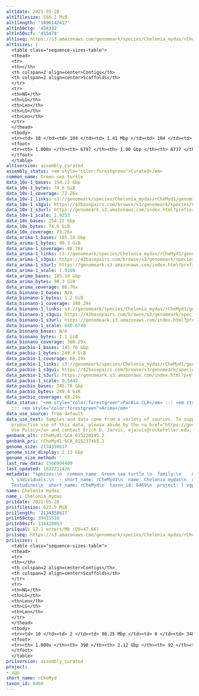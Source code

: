```yaml
---
alt1date: 2021-05-28
alt1filesize: 556.1 MiB
alt1length: '1896142417'
alt1n50ctg: '454332'
alt1n50scf: '455478'
alt1seq: https://s3.amazonaws.com/genomeark/species/Chelonia_mydas/rCheMyd1/assembly_curated/rCheMyd1.alt.cur.20210528.fasta.gz
alt1sizes: |
  <table class="sequence-sizes-table">
  <thead>
  <tr>
  <th></th>
  <th colspan=2 align=center>Contigs</th>
  <th colspan=2 align=center>Scaffolds</th>
  </tr>
  <tr>
  <th>NG</th>
  <th>LG</th>
  <th>Len</th>
  <th>LG</th>
  <th>Len</th>
  </tr>
  </thead>
  <tbody>
  <tr><td> 10 </td><td> 104 </td><td> 1.41 Mbp </td><td> 104 </td><td> 1.41 Mbp </td></tr><tr><td> 20 </td><td> 265 </td><td> 1.00 Mbp </td><td> 265 </td><td> 1.00 Mbp </td></tr><tr><td> 30 </td><td> 483 </td><td> 0.77 Mbp </td><td> 482 </td><td> 0.77 Mbp </td></tr><tr><td> 40 </td><td> 766 </td><td> 0.59 Mbp </td><td> 765 </td><td> 0.59 Mbp </td></tr><tr style="background-color:#cccccc;"><td> 50 </td><td> 1133 </td><td> 454.33 Kbp </td><td> 1131 </td><td> 455.48 Kbp </td></tr><tr><td> 60 </td><td> 1612 </td><td> 347.26 Kbp </td><td> 1608 </td><td> 348.39 Kbp </td></tr><tr><td> 70 </td><td> 2261 </td><td> 249.02 Kbp </td><td> 2254 </td><td> 250.65 Kbp </td></tr><tr><td> 80 </td><td> 3157 </td><td> 180.84 Kbp </td><td> 3144 </td><td> 182.37 Kbp </td></tr><tr><td> 90 </td><td> 4412 </td><td> 125.81 Kbp </td><td> 4387 </td><td> 127.20 Kbp </td></tr><tr><td> 100 </td><td> 6796 </td><td> 220  bp </td><td> 6736 </td><td> 220  bp </td></tr></tbody>
  <tfoot>
  <tr><th> 1.000x </th><th> 6797 </th><th> 1.90 Gbp </th><th> 6737 </th><th> 1.90 Gbp </th></tr>
  </tfoot>
  </table>
alt1version: assembly_curated
assembly_status: <em style="color:forestgreen">Curated</em>
common_name: Green sea turtle
data_10x-1_bases: 154.22 Gbp
data_10x-1_bytes: 74.6 GiB
data_10x-1_coverage: 72.26x
data_10x-1_links: s3://genomeark/species/Chelonia_mydas/rCheMyd1/genomic_data/10x/<br>
data_10x-1_s3gui: https://42basepairs.com/browse/s3/genomeark/species/Chelonia_mydas/rCheMyd1/genomic_data/10x/
data_10x-1_s3url: https://genomeark.s3.amazonaws.com/index.html?prefix=species/Chelonia_mydas/rCheMyd1/genomic_data/10x/
data_10x-1_scale: 1.9253
data_10x_bases: 154.22 Gbp
data_10x_bytes: 74.6 GiB
data_10x_coverage: 72.26x
data_arima-1_bases: 185.18 Gbp
data_arima-1_bytes: 90.3 GiB
data_arima-1_coverage: 86.76x
data_arima-1_links: s3://genomeark/species/Chelonia_mydas/rCheMyd1/genomic_data/arima/<br>
data_arima-1_s3gui: https://42basepairs.com/browse/s3/genomeark/species/Chelonia_mydas/rCheMyd1/genomic_data/arima/
data_arima-1_s3url: https://genomeark.s3.amazonaws.com/index.html?prefix=species/Chelonia_mydas/rCheMyd1/genomic_data/arima/
data_arima-1_scale: 1.9108
data_arima_bases: 185.18 Gbp
data_arima_bytes: 90.3 GiB
data_arima_coverage: 86.76x
data_bionano-1_bases: N/A
data_bionano-1_bytes: 1.2 GiB
data_bionano-1_coverage: 380.29x
data_bionano-1_links: s3://genomeark/species/Chelonia_mydas/rCheMyd1/genomic_data/bionano/<br>
data_bionano-1_s3gui: https://42basepairs.com/browse/s3/genomeark/species/Chelonia_mydas/rCheMyd1/genomic_data/bionano/
data_bionano-1_s3url: https://genomeark.s3.amazonaws.com/index.html?prefix=species/Chelonia_mydas/rCheMyd1/genomic_data/bionano/
data_bionano-1_scale: 640.6740
data_bionano_bases: N/A
data_bionano_bytes: 1.2 GiB
data_bionano_coverage: 380.29x
data_pacbio-1_bases: 145.76 Gbp
data_pacbio-1_bytes: 249.4 GiB
data_pacbio-1_coverage: 68.29x
data_pacbio-1_links: s3://genomeark/species/Chelonia_mydas/rCheMyd1/genomic_data/pacbio/<br>
data_pacbio-1_s3gui: https://42basepairs.com/browse/s3/genomeark/species/Chelonia_mydas/rCheMyd1/genomic_data/pacbio/
data_pacbio-1_s3url: https://genomeark.s3.amazonaws.com/index.html?prefix=species/Chelonia_mydas/rCheMyd1/genomic_data/pacbio/
data_pacbio-1_scale: 0.5442
data_pacbio_bases: 145.76 Gbp
data_pacbio_bytes: 249.4 GiB
data_pacbio_coverage: 68.29x
data_status: '<em style="color:forestgreen">PacBio CLR</em> ::: <em style="color:forestgreen">10x</em>
  ::: <em style="color:forestgreen">Arima</em>'
data_use_source: from-default
data_use_text: Samples and data come from a variety of sources. To support fair and
  productive use of this data, please abide by the <a href="https://genome10k.soe.ucsc.edu/data-use-policies/">Data
  Use Policy</a> and contact Erich D. Jarvis, ejarvis@rockefeller.edu, with any questions.
genbank_alt: rCheMyd1:GCA_015220195.2
genbank_pri: rCheMyd1:GCA_015237465.2
genome_size: 2134358617
genome_size_display: 2.13 Gbp
genome_size_method: ''
last_raw_data: 1566994409
last_updated: 1622211426
metadata: "species:\n  common_name: Green sea turtle \n  family:\n    name: Cheloniidae\n
  \ individuals:\n  - short_name: rCheMyd1\n  name: Chelonia mydas\n  order:\n    name:
  Testudines\n  short_name: rCheMyd\n  taxon_id: 8469\n  project: [ vgp ]\n"
name: Chelonia mydas
name_: Chelonia_mydas
pri1date: 2021-05-28
pri1filesize: 622.5 MiB
pri1length: '2134358617'
pri1n50ctg: 39415510
pri1n50scf: 134428053
pri1qual: 17.1 errors/Mb (QV=47.66)
pri1seq: https://s3.amazonaws.com/genomeark/species/Chelonia_mydas/rCheMyd1/assembly_curated/rCheMyd1.pri.cur.20210528.fasta.gz
pri1sizes: |
  <table class="sequence-sizes-table">
  <thead>
  <tr>
  <th></th>
  <th colspan=2 align=center>Contigs</th>
  <th colspan=2 align=center>Scaffolds</th>
  </tr>
  <tr>
  <th>NG</th>
  <th>LG</th>
  <th>Len</th>
  <th>LG</th>
  <th>Len</th>
  </tr>
  </thead>
  <tbody>
  <tr><td> 10 </td><td> 2 </td><td> 98.25 Mbp </td><td> 0 </td><td> 348.27 Mbp </td></tr><tr><td> 20 </td><td> 4 </td><td> 79.44 Mbp </td><td> 1 </td><td> 262.51 Mbp </td></tr><tr><td> 30 </td><td> 7 </td><td> 62.58 Mbp </td><td> 2 </td><td> 204.12 Mbp </td></tr><tr><td> 40 </td><td> 11 </td><td> 45.40 Mbp </td><td> 3 </td><td> 142.32 Mbp </td></tr><tr style="background-color:#cccccc;"><td> 50 </td><td> 16 </td><td style="background-color:#88ff88;"> 39.42 Mbp </td><td> 4 </td><td style="background-color:#88ff88;"> 134.43 Mbp </td></tr><tr><td> 60 </td><td> 22 </td><td> 33.72 Mbp </td><td> 6 </td><td> 123.87 Mbp </td></tr><tr><td> 70 </td><td> 29 </td><td> 26.64 Mbp </td><td> 8 </td><td> 101.62 Mbp </td></tr><tr><td> 80 </td><td> 39 </td><td> 17.72 Mbp </td><td> 10 </td><td> 79.52 Mbp </td></tr><tr><td> 90 </td><td> 55 </td><td> 8.65 Mbp </td><td> 16 </td><td> 25.20 Mbp </td></tr><tr><td> 100 </td><td> 389 </td><td> 71  bp </td><td> 91 </td><td> 3.06 Kbp </td></tr></tbody>
  <tfoot>
  <tr><th> 1.000x </th><th> 390 </th><th> 2.12 Gbp </th><th> 92 </th><th> 2.13 Gbp </th></tr>
  </tfoot>
  </table>
pri1version: assembly_curated
project:
- vgp
short_name: rCheMyd
taxon_id: 8469
---
```

